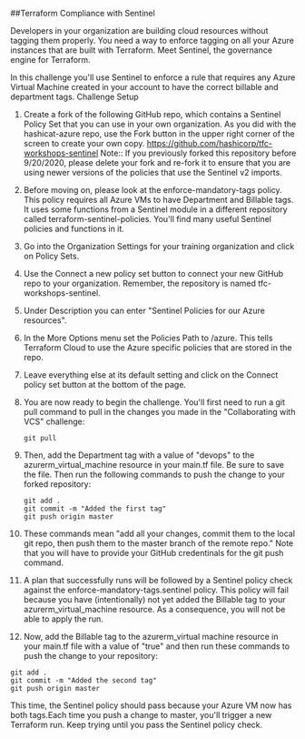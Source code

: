 ##Terraform Compliance with Sentinel

Developers in your organization are building cloud resources without tagging them properly. You need a way to enforce tagging on all your Azure instances that are built with Terraform. Meet Sentinel, the governance engine for Terraform.

In this challenge you'll use Sentinel to enforce a rule that requires any Azure Virtual Machine created in your account to have the correct billable and department tags.
Challenge Setup

1.	Create a fork of the following GitHub repo, which contains a Sentinel Policy Set that you can use in your own organization. As you did with the hashicat-azure repo, use the Fork button in the upper right corner of the screen to create your own copy.
https://github.com/hashicorp/tfc-workshops-sentinel
Note:: If you previously forked this repository before 9/20/2020, please delete your fork and re-fork it to ensure that you are using newer versions of the policies that use the Sentinel v2 imports.

2. Before moving on, please look at the enforce-mandatory-tags policy. This policy requires all Azure VMs to have Department and Billable tags. It uses some functions from a Sentinel module in a different repository called terraform-sentinel-policies. You'll find many useful Sentinel policies and functions in it.

3.	Go into the Organization Settings for your training organization and click on Policy Sets.

4.	Use the Connect a new policy set button to connect your new GitHub repo to your organization. Remember, the repository is named tfc-workshops-sentinel.

5.	Under Description you can enter "Sentinel Policies for our Azure resources".

6.	In the More Options menu set the Policies Path to /azure. This tells Terraform Cloud to use the Azure specific policies that are stored in the repo.

7.	Leave everything else at its default setting and click on the Connect policy set button at the bottom of the page.

8. You are now ready to begin the challenge. You'll first need to run a git pull command to pull in the changes you made in the "Collaborating with VCS" challenge:
   ```
   git pull
   ```

9. Then, add the Department tag with a value of "devops" to the azurerm_virtual_machine resource in your main.tf file. Be sure to save the file.
Then run the following commands to push the change to your forked repository:
   ```
   git add .
   git commit -m "Added the first tag"
   git push origin master
   ```
   
10. These commands mean "add all your changes, commit them to the local git repo, then push them to the master branch of the remote repo." Note that you will have to provide your GitHub credentinals for the git push command.

11. A plan that successfully runs will be followed by a Sentinel policy check against the enforce-mandatory-tags.sentinel policy. This policy will fail because you have (intentionally) not yet added the Billable tag to your azurerm_virtual_machine resource. As a consequence, you will not be able to apply the run.

12. Now, add the Billable tag to the azurerm_virtual machine resource in your main.tf file with a value of "true" and then run these commands to push the change to your repository:
```
git add .
git commit -m "Added the second tag"
git push origin master
```
This time, the Sentinel policy should pass because your Azure VM now has both tags.Each time you push a change to master, you'll trigger a new Terraform run. Keep trying until you pass the Sentinel policy check.
